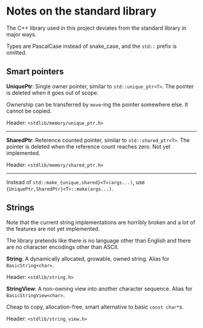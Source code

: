 # Notes on the standard library

The C++ library used in this project deviates from the standard library in major ways.

Types are PascalCase instead of snake_case, and the `std::` prefix is omitted.

## Smart pointers

**UniquePtr<T>**: Single owner pointer, similar to `std::unique_ptr<T>`. The pointer is deleted when it goes out of scope.

Ownership can be transferred by `move`-ing the pointer somewhere else. It cannot be copied.

Header: `<stdlib/memory/unique_ptr.h>`

---

**SharedPtr<T>**: Reference counted pointer, similar to `std::shared_ptr<T>`. The pointer is deleted when the reference count reaches zero. Not yet implemented.

Header: `<stdlib/memory/shared_ptr.h>`

---

Instead of `std::make_{unique,shared}<T>(args...)`, use `{UniquePtr,SharedPtr}<T>::make(args...)`.

## Strings

Note that the current string implementations are horribly broken and a lot of the features are not yet implemented.

The library pretends like there is no language other than English and there are no character encodings other than ASCII.

**String**: A dynamically allocated, growable, owned string. Alias for `BasicString<char>`.

Header: `<stdlib/string.h>`

**StringView**: A non-owning view into another character sequence. Alias for `BasicStringView<char>`.

Cheap to copy, allocation-free, smart alternative to basic `const char*`s.

Header: `<stdlib/string_view.h>`